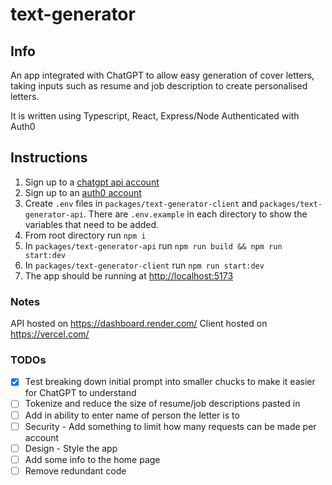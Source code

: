 # text-generator

## Info

An app integrated with ChatGPT to allow easy generation of cover letters, taking inputs such as resume and job description to create personalised letters. 

It is written using Typescript, React, Express/Node
Authenticated with Auth0

## Instructions

1. Sign up to a [chatgpt api account](https://platform.openai.com/)
2. Sign up to an [auth0 account](https://manage.auth0.com/)
3. Create `.env` files in `packages/text-generator-client` and `packages/text-generator-api`.  There are `.env.example` in each directory to show the variables that need to be added. 
4. From root directory run `npm i`
5. In `packages/text-generator-api` run `npm run build && npm run start:dev`
6. In `packages/text-generator-client` run `npm run start:dev`
7. The app should be running at [http://localhost:5173](http://localhost:5173)

### Notes

API hosted on https://dashboard.render.com/
Client hosted on https://vercel.com/

### TODOs
- [x] Test breaking down initial prompt into smaller chucks to make it easier for ChatGPT to understand
- [ ] Tokenize and reduce the size of resume/job descriptions pasted in
- [ ] Add in ability to enter name of person the letter is to
- [ ] Security - Add something to limit how many requests can be made per account
- [ ] Design - Style the app
- [ ] Add some info to the home page
- [ ] Remove redundant code
